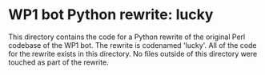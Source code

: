 # WP1 bot Python rewrite: lucky

This directory contains the code for a Python rewrite of the original Perl codebase
of the WP1 bot. The rewrite is codenamed 'lucky'. All of the code for the rewrite
exists in this directory. No files outside of this directory were touched as part of
the rewrite.
